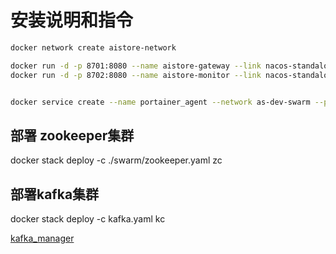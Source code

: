 # 安装说明和指令

```bash
docker network create aistore-network

docker run -d -p 8701:8080 --name aistore-gateway --link nacos-standalone --network aistore-network aistore/gateway:latest
docker run -d -p 8702:8080 --name aistore-monitor --link nacos-standalone --network aistore-network aistore/monitor:latest


docker service create --name portainer_agent --network as-dev-swarm --publish mode=host,target=9001,published=9001 -e AGENT_CLUSTER_ADDR=tasks.portainer_agent --mode global --mount type=bind,src=//var/run/docker.sock,dst=/var/run/docker.sock --mount type=bind,src=//var/lib/docker/volumes,dst=/var/lib/docker/volumes --mount type=bind,src=/,dst=/host portainer/agent
```

## 部署 zookeeper集群

docker stack deploy -c ./swarm/zookeeper.yaml zc

## 部署kafka集群

docker stack deploy -c kafka.yaml kc

[kafka_manager](http://localhost:9093/)